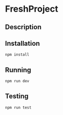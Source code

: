 
# FreshProject


## Description



## Installation

```bash
npm install
```

## Running

```bash
npm run dev
```

## Testing

```bash
npm run test
```
